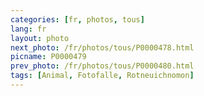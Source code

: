 ```yaml
---
categories: [fr, photos, tous]
lang: fr
layout: photo
next_photo: /fr/photos/tous/P0000478.html
picname: P0000479
prev_photo: /fr/photos/tous/P0000480.html
tags: [Animal, Fotofalle, Rotneuichnomon]
---
```

